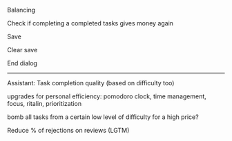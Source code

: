 Balancing

Check if completing a completed tasks gives money again

Save

Clear save

End dialog

---

Assistant: Task completion quality (based on difficulty too)

upgrades for personal efficiency: pomodoro clock, time management, focus, ritalin, prioritization

bomb all tasks from a certain low level of difficulty for a high price?

Reduce % of rejections on reviews (LGTM)
